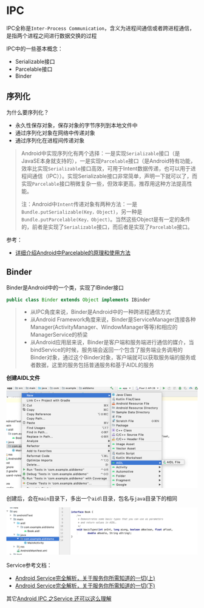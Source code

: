 # IPC

IPC全称是`Inter-Process Communication`，含义为进程间通信或者跨进程通信，是指两个进程之间进行数据交换的过程



IPC中的一些基本概念：

+ Serializable接口
+ Parcelable接口
+ Binder



## 序列化

为什么要序列化？

+ 永久性保存对象，保存对象的字节序列到本地文件中
+ 通过序列化对象在网络中传递对象
+ 通过序列化在进程间传递对象

> Android中实现序列化有两个选择：一是实现`Serializable`接口（是JavaSE本身就支持的），一是实现`Parcelable`接口（是Android特有功能，效率比实现`Serializable`接口高效，可用于Intent数据传递，也可以用于进程间通信（IPC））。实现Serializable接口非常简单，声明一下就可以了，而实现`Parcelable`接口稍微复杂一些，但效率更高，推荐用这种方法提高性能。
>
> 注：Android中`Intent`传递对象有两种方法：一是`Bundle.putSerializable(Key，Object)`，另一种是`Bundle.putParcelable(Key，Object)`。当然这些Object是有一定的条件的，前者是实现了`Serializable`接口，而后者是实现了`Parcelable`接口。

参考：

+ [详细介绍Android中Parcelable的原理和使用方法](https://www.jianshu.com/p/32a2ec8f35ae)



## Binder

Binder是Android中的一个类，实现了IBinder接口

```java
public class Binder extends Object implements IBinder
```

> + 从IPC角度来说，Binder是Android中的一种跨进程通信方式
> + 从Android Framework角度来说，Binder是ServiceManager连接各种Manager(ActivityManager、WindowManager等等)和相应的ManagerService的桥梁
> + 从Android应用层来说，Binder是客户端和服务端进行通信的媒介，当bindService的时候，服务端会返回一个包含了服务端业务调用的Binder对象，通过这个Binder对象，客户端就可以获取服务端的服务或者数据，这里的服务包括普通服务和基于AIDL的服务

**创建AIDL文件**

![010](https://github.com/winfredzen/Android-Basic/blob/master/%E8%BF%9B%E9%98%B6/image/010.png)

创建后，会在`main`目录下，多出一个`aidl`目录，包名与`java`目录下的相同

![011](https://github.com/winfredzen/Android-Basic/blob/master/%E8%BF%9B%E9%98%B6/image/011.png)





Service参考文档：

+ [Android Service完全解析，关于服务你所需知道的一切(上)](https://blog.csdn.net/guolin_blog/article/details/11952435)
+ [Android Service完全解析，关于服务你所需知道的一切(下)](https://blog.csdn.net/guolin_blog/article/details/9797169)



其它[Android IPC 之Service 还可以这么理解](https://www.jianshu.com/p/f5e08b06bf7a)






